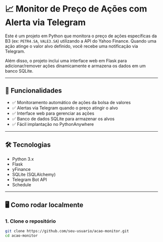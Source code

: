 # 📈 Monitor de Preço de Ações com Alerta via Telegram

Este é um projeto em Python que monitora o preço de ações específicas da B3 (ex: `PETR4.SA`, `VALE3.SA`) utilizando a API do Yahoo Finance. Quando uma ação atinge o valor alvo definido, você recebe uma notificação via Telegram.

Além disso, o projeto inclui uma interface web em Flask para adicionar/remover ações dinamicamente e armazena os dados em um banco SQLite.

---

## 🚀 Funcionalidades

- ✅ Monitoramento automático de ações da bolsa de valores
- ✅ Alertas via Telegram quando o preço atingir o alvo
- ✅ Interface web para gerenciar as ações
- ✅ Banco de dados SQLite para armazenar os alvos
- ✅ Fácil implantação no PythonAnywhere

---

## 🛠️ Tecnologias

- Python 3.x
- Flask
- yFinance
- SQLite (SQLAlchemy)
- Telegram Bot API
- Schedule

---

## 🖥️ Como rodar localmente

### 1. Clone o repositório

```bash
git clone https://github.com/seu-usuario/acao-monitor.git
cd acao-monitor
